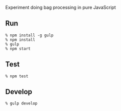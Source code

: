 Experiment doing bag processing in pure JavaScript

## Run

    % npm install -g gulp
    % npm install
    % gulp
    % npm start

## Test

    % npm test

## Develop

    % gulp develop

